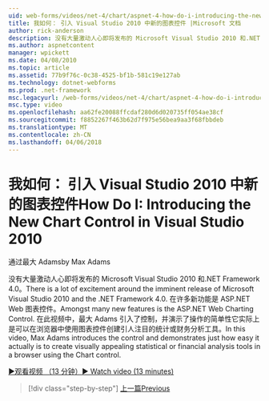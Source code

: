```yaml
---
uid: web-forms/videos/net-4/chart/aspnet-4-how-do-i-introducing-the-new-chart-control-in-visual-studio-2010
title: 我如何： 引入 Visual Studio 2010 中新的图表控件 |Microsoft 文档
author: rick-anderson
description: 没有大量激动人心即将发布的 Microsoft Visual Studio 2010 和.NET Framework 4.0。 在许多新功能是 ASP.NET...
ms.author: aspnetcontent
manager: wpickett
ms.date: 04/08/2010
ms.topic: article
ms.assetid: 77b9f76c-0c38-4525-bf1b-581c19e127ab
ms.technology: dotnet-webforms
ms.prod: .net-framework
msc.legacyurl: /web-forms/videos/net-4/chart/aspnet-4-how-do-i-introducing-the-new-chart-control-in-visual-studio-2010
msc.type: video
ms.openlocfilehash: aa62fe20088ffcdaf280d6d020735ff054ae38cf
ms.sourcegitcommit: f8852267f463b62d7f975e56bea9aa3f68fbbdeb
ms.translationtype: MT
ms.contentlocale: zh-CN
ms.lasthandoff: 04/06/2018
---
```

<a name="how-do-i-introducing-the-new-chart-control-in-visual-studio-2010"></a><span data-ttu-id="d60eb-104">我如何： 引入 Visual Studio 2010 中新的图表控件</span><span class="sxs-lookup"><span data-stu-id="d60eb-104">How Do I: Introducing the New Chart Control in Visual Studio 2010</span></span>
====================
<span data-ttu-id="d60eb-105">通过最大 Adams</span><span class="sxs-lookup"><span data-stu-id="d60eb-105">by Max Adams</span></span>

<span data-ttu-id="d60eb-106">没有大量激动人心即将发布的 Microsoft Visual Studio 2010 和.NET Framework 4.0。</span><span class="sxs-lookup"><span data-stu-id="d60eb-106">There is a lot of excitement around the imminent release of Microsoft Visual Studio 2010 and the .NET Framework 4.0.</span></span> <span data-ttu-id="d60eb-107">在许多新功能是 ASP.NET Web 图表控件。</span><span class="sxs-lookup"><span data-stu-id="d60eb-107">Amongst many new features is the ASP.NET Web Charting Control.</span></span> <span data-ttu-id="d60eb-108">在此视频中，最大 Adams 引入了控制，并演示了操作的简单性它实际上是可以在浏览器中使用图表控件创建引人注目的统计或财务分析工具。</span><span class="sxs-lookup"><span data-stu-id="d60eb-108">In this video, Max Adams introduces the control and demonstrates just how easy it actually is to create visually appealing statistical or financial analysis tools in a browser using the Chart control.</span></span>

[<span data-ttu-id="d60eb-109">&#9654;观看视频 （13 分钟）</span><span class="sxs-lookup"><span data-stu-id="d60eb-109">&#9654; Watch video (13 minutes)</span></span>](https://channel9.msdn.com/Blogs/ASP-NET-Site-Videos/aspnet-4-how-do-i-introducing-the-new-chart-control-in-visual-studio-2010)

> [!div class="step-by-step"]
> [<span data-ttu-id="d60eb-110">上一篇</span><span class="sxs-lookup"><span data-stu-id="d60eb-110">Previous</span></span>](aspnet-4-quick-hit-chart-control.md)
